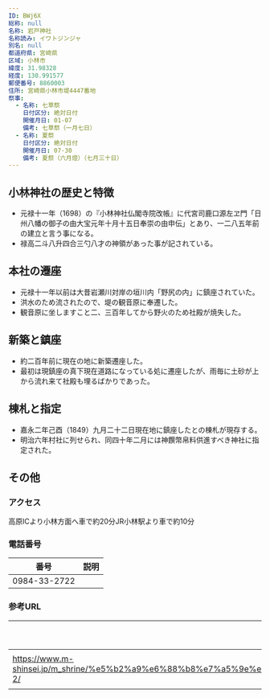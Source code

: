 ```yaml
---
ID: BWj6X
総称: null
名称: 岩戸神社
名称読み: イワトジンジャ
別名: null
都道府県: 宮崎県
区域: 小林市
緯度: 31.98328
経度: 130.991577
郵便番号: 8860003
住所: 宮崎県小林市堤4447番地
祭事:
  - 名称: 七草祭
    日付区分: 絶対日付
    開催月日: 01-07
    備考: 七草祭（一月七日）
  - 名称: 夏祭
    日付区分: 絶対日付
    開催月日: 07-30
    備考: 夏祭（六月燈）（七月三十日）
---
```


## 小林神社の歴史と特徴

- 元禄十一年（1698）の『小林神社仏閣寺院改帳』に代宮司鹿口源左ヱ門「日州八幡の御子の由大宝元年十月十五日奉崇の由申伝」とあり、一二八五年前の建立と言う事になる。
- 禄高二斗八升四合三勺八才の神領があった事が記されている。

## 本社の遷座

- 元禄十一年以前は大昔岩瀬川対岸の垣川内「野尻の内」に鎮座されていた。
- 洪水のため流されたので、堤の観音原に奉遷した。
- 観音原に坐しますこと二、三百年してから野火のため社殿が焼失した。

## 新築と鎮座

- 約二百年前に現在の地に新築遷座した。
- 最初は現鎮座の真下現在道路になっている処に遷座したが、雨毎に土砂が上から流れ来て社殿も埋るばかりであった。

## 棟札と指定

- 嘉永二年己酉（1849）九月二十二日現在地に鎮座したとの棟札が現存する。
- 明治六年村社に列せられ、同四十年二月には神饌幣帛料供進すべき神社に指定された。

## その他

### アクセス

高原ICより小林方面へ車で約20分JR小林駅より車で約10分

### 電話番号

| 番号         | 説明 |
| ------------ | ---- |
| 0984-33-2722 |      |

### 参考URL

| URL                                                                                                                                                        | 説明   |
| ---------------------------------------------------------------------------------------------------------------------------------------------------------- | ------ |
| https://www.m-shinsei.jp/m_shrine/%e5%b2%a9%e6%88%b8%e7%a5%9e%e7%a4%be%ef%bc%88%e3%81%84%e3%82%8f%e3%81%a8%e3%81%98%e3%82%93%e3%81%98%e3%82%83%ef%bc%89-2/ | 神社庁 |
